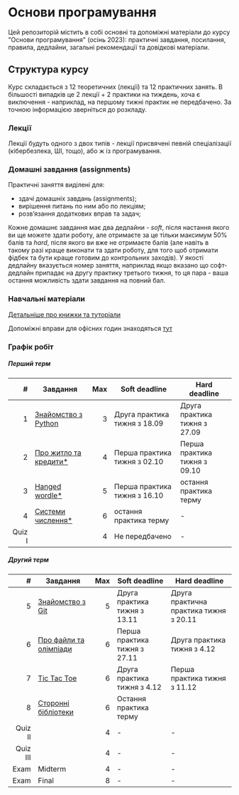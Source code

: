 # Основи програмування

Цей репозиторій містить в собі основні та допоміжні матеріали до курсу "Основи програмування" (осінь 2023): практичні завдання, посилання, правила, дедлайни, загальні рекомендації та довідкові матеріали.

## Структура курсу

Курс складається з 12 теоретичних (лекції) та 12 практичних занять. В більшості випадків це 2 лекції + 2 практики на тиждень, хоча є виключення - наприклад, на першому тижні практик не передбачено. За точною інформацією зверніться до розкладу.

### Лекції

Лекції будуть одного з двох типів - лекції присвячені певній спеціалізації (кібербезпека, ШІ, тощо), або ж із програмування. 

### Домашні завдання (assignments)

Практичні заняття виділені для:
- здачі домашніх завдань (assignments);
- вирішення питань по ним або по лекціям;
- розвʼязання додаткових вправ та задач;

Кожне домашнє завдання має два дедлайни - _soft_, після настання якого ви ще можете здати роботу, але отримаєте за це тільки максимум 50% балів та _hard_, після якого ви вже не отримаєте балів (але навіть в такому разі краще виконати та здати роботу, для того щоб отримати фідбек та бути краще готовим до контрольних заходів). У якості дедлайну вказується номер заняття, наприклад якщо вказано що софт-дедлайн припадає на другу практику третього тижня, то ця пара - ваша остання можливість здати завдання на повний бал.

### Навчальні матеріали

[Детальніше про книжки та туторіали](/python_materials.md)

Допоміжні вправи для офісних годин знаходяться [тут](/office_hours_exercises.md)

### Графік робіт
##### Перший терм
|       # | Завдання                                                   | Max | Soft deadline                | Hard deadline                |
|--------:|------------------------------------------------------------|----:|------------------------------|------------------------------|
|       1 | [Знайомство з Python](/assignments_2023/assignment_1.md)   |   3 | Друга практика тижня з 18.09 | Друга практика тижня з 27.09 |
|       2 | [Про житло та кредити*](/assignments_2023/assignment_2.md) |   4 | Перша практика тижня з 02.10 | Перша практика тижня з 09.10 |
|       3 | [Hanged wordle*](/assignments_2023/assignment_3.md)        |   5 | Перша практика тижня з 16.10 | остання практика терму       |
|       4 | [Системи числення*](/assignments_2023/assignment_4.md)     |   6 | остання практика терму       | -                            |
|  Quiz I |                                                            |   4 | Не передбачено               | -                            |

##### Другий терм
|        # | Завдання                                                           | Max | Soft deadline                | Hard deadline                          |
|---------:|--------------------------------------------------------------------|----:|------------------------------|----------------------------------------|
|        5 | [Знайомство з Git](https://classroom.github.com/a/AUqgHKH_)              |   5 | Друга практика тижня з 13.11 | Друга практична практика тижня з 20.11 |
|        6 | [Про файли та олімпіади]( https://classroom.github.com/a/oERHlxmc) |   6 |Перша практика тижня з 27.11 | Друга практика тижня з 4.12|
|        7 | [Tic Tac Toe](https://classroom.github.com/a/sA_AaB3a)             |   6 |Друга практика тижня з 4.12 | Перша практика тижня з 11.12     |
|        8 | [Сторонні бібліотеки](https://classroom.github.com/a/GDfOg19I)     |   6 |Остання практика терму |                                        |
|  Quiz II |                                                                    |   4 | -                            | -                                      |
| Quiz III |                                                                    |   4 | -                            | -                                      |
|     Exam | Midterm                                                            |   4 | -                            | -                                      |
|     Exam | Final                                                              |   8 | -                            | -                                      |



